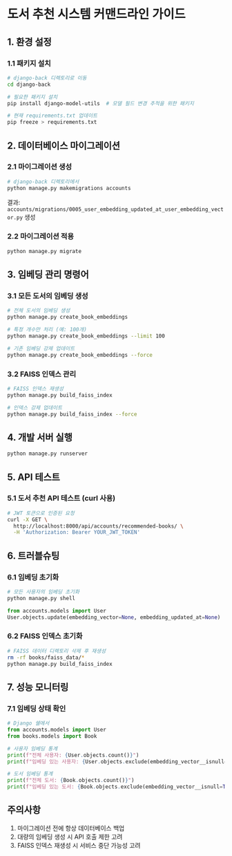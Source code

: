 # 도서 추천 시스템 커맨드라인 가이드

## 1. 환경 설정

### 1.1 패키지 설치
```bash
# django-back 디렉토리로 이동
cd django-back

# 필요한 패키지 설치
pip install django-model-utils  # 모델 필드 변경 추적을 위한 패키지

# 현재 requirements.txt 업데이트
pip freeze > requirements.txt
```

## 2. 데이터베이스 마이그레이션

### 2.1 마이그레이션 생성
```bash
# django-back 디렉토리에서
python manage.py makemigrations accounts
```
결과: `accounts/migrations/0005_user_embedding_updated_at_user_embedding_vector.py` 생성

### 2.2 마이그레이션 적용
```bash
python manage.py migrate
```

## 3. 임베딩 관리 명령어

### 3.1 모든 도서의 임베딩 생성
```bash
# 전체 도서의 임베딩 생성
python manage.py create_book_embeddings

# 특정 개수만 처리 (예: 100개)
python manage.py create_book_embeddings --limit 100

# 기존 임베딩 강제 업데이트
python manage.py create_book_embeddings --force
```

### 3.2 FAISS 인덱스 관리
```bash
# FAISS 인덱스 재생성
python manage.py build_faiss_index

# 인덱스 강제 업데이트
python manage.py build_faiss_index --force
```

## 4. 개발 서버 실행
```bash
python manage.py runserver
```

## 5. API 테스트

### 5.1 도서 추천 API 테스트 (curl 사용)
```bash
# JWT 토큰으로 인증된 요청
curl -X GET \
  http://localhost:8000/api/accounts/recommended-books/ \
  -H 'Authorization: Bearer YOUR_JWT_TOKEN'
```

## 6. 트러블슈팅

### 6.1 임베딩 초기화
```bash
# 모든 사용자의 임베딩 초기화
python manage.py shell
```
```python
from accounts.models import User
User.objects.update(embedding_vector=None, embedding_updated_at=None)
```

### 6.2 FAISS 인덱스 초기화
```bash
# FAISS 데이터 디렉토리 삭제 후 재생성
rm -rf books/faiss_data/*
python manage.py build_faiss_index
```

## 7. 성능 모니터링

### 7.1 임베딩 상태 확인
```python
# Django 쉘에서
from accounts.models import User
from books.models import Book

# 사용자 임베딩 통계
print(f"전체 사용자: {User.objects.count()}")
print(f"임베딩 있는 사용자: {User.objects.exclude(embedding_vector__isnull=True).count()}")

# 도서 임베딩 통계
print(f"전체 도서: {Book.objects.count()}")
print(f"임베딩 있는 도서: {Book.objects.exclude(embedding_vector__isnull=True).count()}")
```

## 주의사항
1. 마이그레이션 전에 항상 데이터베이스 백업
2. 대량의 임베딩 생성 시 API 호출 제한 고려
3. FAISS 인덱스 재생성 시 서비스 중단 가능성 고려
